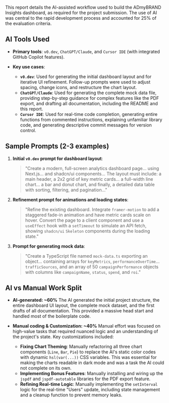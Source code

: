 This report details the AI-assisted workflow used to build the ADmyBRAND Insights dashboard, as required for the project submission. The use of AI was central to the rapid development process and accounted for 25% of the evaluation criteria.

## AI Tools Used

* **Primary tools**: `v0.dev`, `ChatGPT/Claude`, and `Cursor IDE` (with integrated GitHub Copilot features).

* **Key use cases**:
    * **`v0.dev`**: Used for generating the initial dashboard layout and for iterative UI refinement. Follow-up prompts were used to adjust spacing, change icons, and restructure the chart layout.
    * **`ChatGPT/Claude`**: Used for generating the complete mock data file, providing step-by-step guidance for complex features like the PDF export, and drafting all documentation, including the README and this report.
    * **`Cursor IDE`**: Used for real-time code completion, generating entire functions from commented instructions, explaining unfamiliar library code, and generating descriptive commit messages for version control.

## Sample Prompts (2-3 examples)

1.  **Initial `v0.dev` prompt for dashboard layout**:
    > "Create a modern, full-screen analytics dashboard page... using Next.js... and shadcn/ui components... The layout must include: a main header, a 2x2 grid of key metric cards... a full-width line chart... a bar and donut chart, and finally, a detailed data table with sorting, filtering, and pagination..."

2.  **Refinement prompt for animations and loading states**:
    > "Refine the existing dashboard. Integrate `framer-motion` to add a staggered fade-in animation and have metric cards scale on hover. Convert the page to a client component and use a `useEffect` hook with a `setTimeout` to simulate an API fetch, showing `shadcn/ui` `Skeleton` components during the loading state."

3.  **Prompt for generating mock data**:
    > "Create a TypeScript file named `mock-data.ts` exporting an object... containing arrays for `keyMetrics`, `performanceOverTime`... `trafficSources`, and an array of 50 `campaignPerformance` objects with columns like `campaignName`, `status`, `spend`, and `roi`."

## AI vs Manual Work Split

* **AI-generated: ~60%**
    The AI generated the initial project structure, the entire dashboard UI layout, the complete mock dataset, and the first drafts of all documentation. This provided a massive head start and handled most of the boilerplate code.

* **Manual coding & Customization: ~40%**
    Manual effort was focused on high-value tasks that required nuanced logic and an understanding of the project's state. Key customizations included:
    * **Fixing Chart Theming**: Manually refactoring all three chart components (`Line`, `Bar`, `Pie`) to replace the AI's static color codes with dynamic `hsl(var(...))` CSS variables. This was essential for making the charts readable in dark mode and was a task the AI could not complete on its own.
    * **Implementing Bonus Features**: Manually installing and wiring up the `jspdf` and `jspdf-autotable` libraries for the PDF export feature.
    * **Refining Real-time Logic**: Manually implementing the `setInterval` logic for the real-time "Users" update, including state management and a cleanup function to prevent memory leaks.
